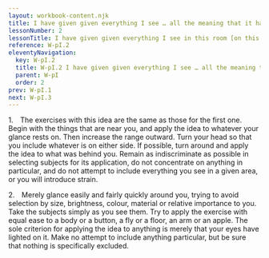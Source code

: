```yaml
---
layout: workbook-content.njk
title: I have given given everything I see … all the meaning that it has for me
lessonNumber: 2
lessonTitle: I have given given everything I see in this room [on this street, from this window, in this place] all the meaning that it has for me.
reference: W-pI.2
eleventyNavigation:
  key: W-pI.2
  title: W-pI.2 I have given given everything I see … all the meaning that it has for me
  parent: W-pI
  order: 2
prev: W-pI.1
next: W-pI.3
---
```


1. The exercises with this idea are the same as those for the first one. 
Begin with the things that are near you, and apply the idea to whatever your glance rests on. 
Then increase the range outward. 
Turn your head so that you include whatever is on either side. 
If possible, turn around and apply the idea to what was behind you. 
Remain as indiscriminate as possible in selecting subjects for its application, do not concentrate on anything in particular, and do not attempt to include everything you see in a given area, or you will introduce strain.

2. Merely glance easily and fairly quickly around you, trying to avoid selection by size, brightness, colour, material or relative importance to you. 
Take the subjects simply as you see them. 
Try to apply the exercise with equal ease to a body or a button, a fly or a floor, an arm or an apple. 
The sole criterion for applying the idea to anything is merely that your eyes have lighted on it. 
Make no attempt to include anything particular, but be sure that nothing is specifically excluded.
